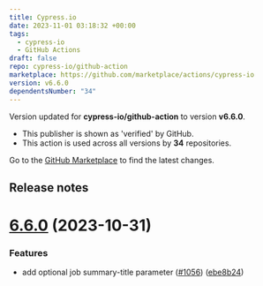 ```yaml
---
title: Cypress.io
date: 2023-11-01 03:18:32 +00:00
tags:
  - cypress-io
  - GitHub Actions
draft: false
repo: cypress-io/github-action
marketplace: https://github.com/marketplace/actions/cypress-io
version: v6.6.0
dependentsNumber: "34"
---
```



Version updated for **cypress-io/github-action** to version **v6.6.0**.
- This publisher is shown as 'verified' by GitHub.
- This action is used across all versions by **34** repositories.

Go to the [GitHub Marketplace](https://github.com/marketplace/actions/cypress-io) to find the latest changes.

## Release notes

# [6.6.0](https://github.com/cypress-io/github-action/compare/v6.5.0...v6.6.0) (2023-10-31)


### Features

* add optional job summary-title parameter ([#1056](https://github.com/cypress-io/github-action/issues/1056)) ([ebe8b24](https://github.com/cypress-io/github-action/commit/ebe8b24c4428922d0f793a5c4c96853a633180e3))





